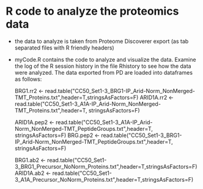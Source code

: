 # R code to analyze the proteomics data

* the data to analyze is taken from Proteome Discoverer export (as tab separated files with R friendly headers)
* myCode.R contains the code to analyze and visualize the data. Examine the log of the R session history in the file Rhistory to see how the data were analyzed. The data exported from PD are loaded into dataframes as follows:

    BRG1.rr2 <- read.table("CC50_Set1-3_BRG1-IP_Arid-Norm_NonMerged-TMT_Proteins.txt",header=T,stringsAsFactors=F)
    ARID1A.rr2 <- read.table("CC50_Set1-3_A1A-IP_Arid-Norm_NonMerged-TMT_Proteins.txt",header=T, stringsAsFactors=F)

    ARID1A.pep2 <- read.table("CC50_Set1-3_A1A-IP_Arid-Norm_NonMerged-TMT_PeptideGroups.txt",header=T, stringsAsFactors=F)
    BRG.pep2 <- read.table("CC50_Set1-3_BRG1-IP_Arid-Norm_NonMerged-TMT_PeptideGroups.txt",header=T, stringsAsFactors=F)

    BRG1.ab2 <- read.table("CC50_Set1-3_BRG1_Precursor_NoNorm_Proteins.txt",header=T,stringsAsFactors=F)
    ARID1A.ab2 <- read.table("CC50_Set1-3_A1A_Precursor_NoNorm_Proteins.txt",header=T,stringsAsFactors=F)
